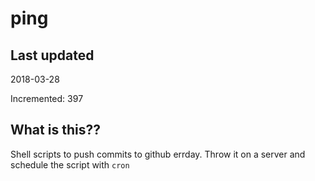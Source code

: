 # ping

## Last updated
2018-03-28

Incremented: 397

## What is this??
Shell scripts to push commits to github errday. Throw it on a server and schedule the script with `cron`
